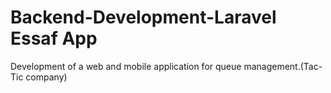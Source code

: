 # Backend-Development-Laravel Essaf App
 Development of a web and mobile application for queue management.(Tac-Tic company)
